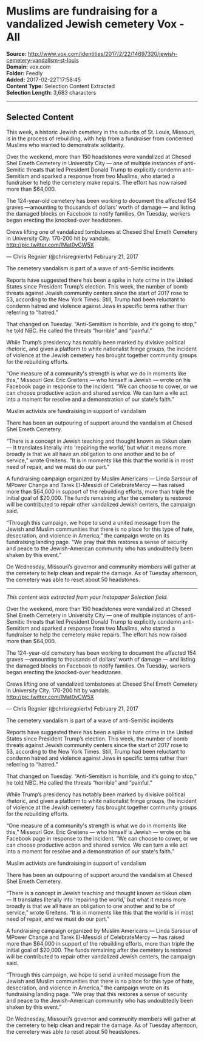# Muslims are fundraising for a vandalized Jewish cemetery Vox - All

**Source:** http://www.vox.com/identities/2017/2/22/14697320/jewish-cemetery-vandalism-st-louis  
**Domain:** vox.com  
**Folder:** Feedly  
**Added:** 2017-02-22T17:58:45  
**Content Type:** Selection Content Extracted  
**Selection Length:** 3,683 characters  


---

## Selected Content

This week, a historic Jewish cemetery in the suburbs of St. Louis, Missouri, is in the process of rebuilding, with help from a fundraiser from concerned Muslims who wanted to demonstrate solidarity.

Over the weekend, more than 150 headstones were vandalized at Chesed Shel Emeth Cemetery in University City — one of multiple instances of anti-Semitic threats that led President Donald Trump to explicitly condemn anti-Semitism and sparked a response from two Muslims, who started a fundraiser to help the cemetery make repairs. The effort has now raised more than $64,000.

The 124-year-old cemetery has been working to document the affected 154 graves —amounting to thousands of dollars’ worth of damage — and listing the damaged blocks on Facebook to notify families. On Tuesday, workers began erecting the knocked-over headstones.

Crews lifting one of vandalized tombstones at Chesed Shel Emeth Cemetery in University City. 170-200 hit by vandals. http://pic.twitter.com/IMat0yCW5X

— Chris Regnier (@chrisregniertv) February 21, 2017

The cemetery vandalism is part of a wave of anti-Semitic incidents

Reports have suggested there has been a spike in hate crime in the United States since President Trump’s election. This week, the number of bomb threats against Jewish community centers since the start of 2017 rose to 53, according to the New York Times. Still, Trump had been reluctant to condemn hatred and violence against Jews in specific terms rather than referring to “hatred.”

That changed on Tuesday. “Anti-Semitism is horrible, and it’s going to stop,” he told NBC. He called the threats “horrible” and “painful.”

While Trump’s presidency has notably been marked by divisive political rhetoric, and given a platform to white nationalist fringe groups, the incident of violence at the Jewish cemetery has brought together community groups for the rebuilding efforts.

“One measure of a community's strength is what we do in moments like this,” Missouri Gov. Eric Greitens — who himself is Jewish — wrote on his Facebook page in response to the incident. “We can choose to cower, or we can choose productive action and shared service. We can turn a vile act into a moment for resolve and a demonstration of our state's faith.”

Muslim activists are fundraising in support of vandalism

There has been an outpouring of support around the vandalism at Chesed Shel Emeth Cemetery.

“There is a concept in Jewish teaching and thought known as tikkun olam — It translates literally into ‘repairing the world,’ but what it means more broadly is that we all have an obligation to one another and to be of service,” wrote Greitens. “It is in moments like this that the world is in most need of repair, and we must do our part.”

A fundraising campaign organized by Muslim Americans — Linda Sarsour of MPower Change and Tarek El-Messidi of CelebrateMercy — has raised more than $64,000 in support of the rebuilding efforts, more than triple the initial goal of $20,000. The funds remaining after the cemetery is restored will be contributed to repair other vandalized Jewish centers, the campaign said.

“Through this campaign, we hope to send a united message from the Jewish and Muslim communities that there is no place for this type of hate, desecration, and violence in America,” the campaign wrote on its fundraising landing page. “We pray that this restores a sense of security and peace to the Jewish-American community who has undoubtedly been shaken by this event.”

On Wednesday, Missouri’s governor and community members will gather at the cemetery to help clean and repair the damage. As of Tuesday afternoon, the cemetery was able to reset about 50 headstones.

---

*This content was extracted from your Instapaper Selection field.*

Over the weekend, more than 150 headstones were vandalized at Chesed Shel Emeth Cemetery in University City — one of multiple instances of anti-Semitic threats that led President Donald Trump to explicitly condemn anti-Semitism and sparked a response from two Muslims, who started a fundraiser to help the cemetery make repairs. The effort has now raised more than $64,000.

The 124-year-old cemetery has been working to document the affected 154 graves —amounting to thousands of dollars’ worth of damage — and listing the damaged blocks on Facebook to notify families. On Tuesday, workers began erecting the knocked-over headstones.

Crews lifting one of vandalized tombstones at Chesed Shel Emeth Cemetery in University City. 170-200 hit by vandals. http://pic.twitter.com/IMat0yCW5X

— Chris Regnier (@chrisregniertv) February 21, 2017

The cemetery vandalism is part of a wave of anti-Semitic incidents

Reports have suggested there has been a spike in hate crime in the United States since President Trump’s election. This week, the number of bomb threats against Jewish community centers since the start of 2017 rose to 53, according to the New York Times. Still, Trump had been reluctant to condemn hatred and violence against Jews in specific terms rather than referring to “hatred.”

That changed on Tuesday. “Anti-Semitism is horrible, and it’s going to stop,” he told NBC. He called the threats “horrible” and “painful.”

While Trump’s presidency has notably been marked by divisive political rhetoric, and given a platform to white nationalist fringe groups, the incident of violence at the Jewish cemetery has brought together community groups for the rebuilding efforts.

“One measure of a community's strength is what we do in moments like this,” Missouri Gov. Eric Greitens — who himself is Jewish — wrote on his Facebook page in response to the incident. “We can choose to cower, or we can choose productive action and shared service. We can turn a vile act into a moment for resolve and a demonstration of our state's faith.”

Muslim activists are fundraising in support of vandalism

There has been an outpouring of support around the vandalism at Chesed Shel Emeth Cemetery.

“There is a concept in Jewish teaching and thought known as tikkun olam — It translates literally into ‘repairing the world,’ but what it means more broadly is that we all have an obligation to one another and to be of service,” wrote Greitens. “It is in moments like this that the world is in most need of repair, and we must do our part.”

A fundraising campaign organized by Muslim Americans — Linda Sarsour of MPower Change and Tarek El-Messidi of CelebrateMercy — has raised more than $64,000 in support of the rebuilding efforts, more than triple the initial goal of $20,000. The funds remaining after the cemetery is restored will be contributed to repair other vandalized Jewish centers, the campaign said.

“Through this campaign, we hope to send a united message from the Jewish and Muslim communities that there is no place for this type of hate, desecration, and violence in America,” the campaign wrote on its fundraising landing page. “We pray that this restores a sense of security and peace to the Jewish-American community who has undoubtedly been shaken by this event.”

On Wednesday, Missouri’s governor and community members will gather at the cemetery to help clean and repair the damage. As of Tuesday afternoon, the cemetery was able to reset about 50 headstones.
